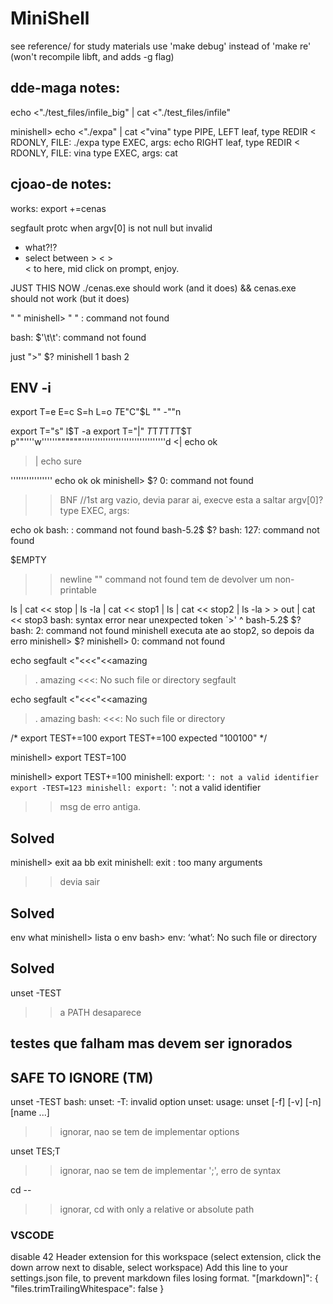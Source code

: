 # MiniShell

see reference/ for study materials
use 'make debug' instead of 'make re' (won't recompile libft, and adds -g flag)

## dde-maga notes:
echo <"./test_files/infile_big" | cat <"./test_files/infile"

minishell> echo <"./expa" | cat <"vina"
type PIPE,
LEFT leaf,
        type REDIR < RDONLY,
        FILE: ./expa
                type EXEC, args:
                echo
RIGHT leaf,
        type REDIR < RDONLY,
        FILE: vina
                type EXEC, args:
                cat


## cjoao-de notes:

works:
export +=cenas 

segfault protc when argv[0] is not null but invalid
- what?!?
- select between > <  >		
    < to here, mid click on prompt, enjoy.

JUST THIS NOW
./cenas.exe     should work (and it does)
&&
cenas.exe       should not work (but it does)



"		"
minishell> "            "
                 : command not found
<!-- bash is joking -->
bash: $'\t\t': command not found


just ">"
$? 
minishell 1
bash 2

## ENV -i

<!-- done from here -->
export T=e E=c S=h L=o
$T$E"C"$L "" -""n

export T="s"
l$T -a
export T="|"
$T$T$T$T$T$T$T
p""''''w''''''""""""''''''''''''''''''''''''''''''''d
<| echo ok
>| echo sure

<!-- export T="echo segfault | grep segfault"
 $T
bash:
segfault | grep segfault
>> executa o echo
minishell>
    echo segfault | grep segfault: command not found
>> nao executa o echo, parse nao e refeito -->


'''''''''''''''' echo ok
ok
minishell> $?
0: command not found
>> BNF //1st arg vazio, devia parar ai, execve esta a saltar argv[0]?
type EXEC, args:

echo
ok
bash: : command not found
bash-5.2$ $?
bash: 127: command not found


<!-- <| echo ok
bash: syntax error near unexpected token `|'
bash-5.2$ $?
bash: 2: command not found

>| echo sure
syntax error: unexpected token
>> devia ser command not found. esta a parar no parser......
minishell> $?
1: command not found
bash: sure: command not found
bash-5.2$ $?
bash: 127: command not found
>> >> clober, not implemented -->

 $EMPTY
>> newline
""
command not found
>> tem de devolver um non-printable


ls | cat << stop | ls -la | cat << stop1 | ls | cat << stop2 | ls -la > > out | cat << stop3
bash: syntax error near unexpected token `>'                            ^
bash-5.2$ $?
bash: 2: command not found
minishell executa ate ao stop2, so depois da erro
minishell> $?
minishell> 0: command not found


echo segfault <"<<<"<<amazing
> .
> amazing
<<<: No such file or directory
segfault

echo segfault <"<<<"<<amazing
> .
> amazing
bash: <<<: No such file or directory

<!--
minishell> echo seg <> echo seg
syntax error: unexpected token
bash$ echo seg <> echo seg
seg seg
>> The redirection operator. [ n ]<> word. causes the file whose name is the expansion of word to be opened for both reading and writing on file descriptor n , or on file descriptor 0 if n is not specified. If the file does not exist, it is created.


echo <<< echo seegf
syntax error: unexpected token
bash
echo <<< echo seegf
seegf
>> Here Strings -->


/*
export TEST+=100
export TEST+=100
    expected "100100"
*/

minishell> export TEST=100

minishell> export TEST+=100
minishell: export: `': not a valid identifier
export -TEST=123
minishell: export: `': not a valid identifier
>> msg de erro antiga.

## Solved
minishell> exit aa bb
exit
minishell: exit : too many arguments
>> devia sair

## Solved
env what
minishell> lista o env
bash>   env: ‘what’: No such file or directory

## Solved
unset -TEST
>> a PATH desaparece


## testes que falham mas devem ser ignorados
## SAFE TO IGNORE (TM)
unset -TEST
bash: unset: -T: invalid option
unset: usage: unset [-f] [-v] [-n] [name ...]
>> ignorar, nao se tem de implementar options

unset TES;T
>> ignorar, nao se tem de implementar ';', erro de syntax

cd --
>> ignorar, cd with only a relative or absolute path


### VSCODE
disable 42 Header extension for this workspace
    (select extension, click the down arrow next to disable, select workspace)
Add this line to your settings.json file, to prevent markdown files losing format.
"[markdown]": {
    "files.trimTrailingWhitespace": false
}

